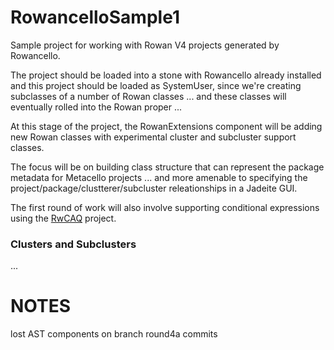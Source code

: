 # RowancelloSample1
Sample project for working with Rowan V4 projects generated by Rowancello.

The project should be loaded into a stone with Rowancello already installed and this project should be loaded as SystemUser, since we're creating subclasses of a number of Rowan classes ... and these classes will eventually rolled into the Rowan proper ...

At this stage of the project, the RowanExtensions component will be adding new Rowan classes with experimental cluster and subcluster support classes. 

The focus will be on building class structure that can represent the package metadata for Metacello projects ... and more amenable to specifying the project/package/clustterer/subcluster releationships in a Jadeite GUI.

The first round of work will also involve supporting conditional expressions using the [RwCAQ](https://github.com/GemTalk/RwCAQ) project.

### Clusters and Subclusters
...

# NOTES
lost AST components on branch round4a commits
